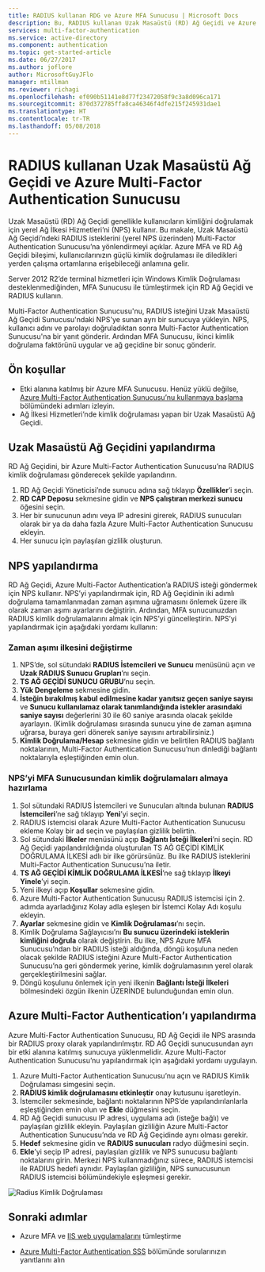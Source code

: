 ```yaml
---
title: RADIUS kullanan RDG ve Azure MFA Sunucusu | Microsoft Docs
description: Bu, RADIUS kullanan Uzak Masaüstü (RD) Ağ Geçidi ve Azure Multi-Factor Authentication Sunucusu’nu dağıtmada yardımcı olacak Azure Multi-factor authentication sayfasıdır.
services: multi-factor-authentication
ms.service: active-directory
ms.component: authentication
ms.topic: get-started-article
ms.date: 06/27/2017
ms.author: joflore
author: MicrosoftGuyJFlo
manager: mtillman
ms.reviewer: richagi
ms.openlocfilehash: ef090b51141e8d77f23472058f9c3a8d096ca171
ms.sourcegitcommit: 870d372785ffa8ca46346f4dfe215f245931dae1
ms.translationtype: HT
ms.contentlocale: tr-TR
ms.lasthandoff: 05/08/2018
---
```

# <a name="remote-desktop-gateway-and-azure-multi-factor-authentication-server-using-radius"></a>RADIUS kullanan Uzak Masaüstü Ağ Geçidi ve Azure Multi-Factor Authentication Sunucusu

Uzak Masaüstü (RD) Ağ Geçidi genellikle kullanıcıların kimliğini doğrulamak için yerel Ağ İlkesi Hizmetleri’ni (NPS) kullanır. Bu makale, Uzak Masaüstü Ağ Geçidi’ndeki RADIUS isteklerini (yerel NPS üzerinden) Multi-Factor Authentication Sunucusu’na yönlendirmeyi açıklar. Azure MFA ve RD Ağ Geçidi bileşimi, kullanıcılarınızın güçlü kimlik doğrulaması ile diledikleri yerden çalışma ortamlarına erişebileceği anlamına gelir. 

Server 2012 R2’de terminal hizmetleri için Windows Kimlik Doğrulaması desteklenmediğinden, MFA Sunucusu ile tümleştirmek için RD Ağ Geçidi ve RADIUS kullanın. 

Multi-Factor Authentication Sunucusu'nu, RADIUS isteğini Uzak Masaüstü Ağ Geçidi Sunucusu'ndaki NPS'ye sunan ayrı bir sunucuya yükleyin. NPS, kullanıcı adını ve parolayı doğruladıktan sonra Multi-Factor Authentication Sunucusu'na bir yanıt gönderir. Ardından MFA Sunucusu, ikinci kimlik doğrulama faktörünü uygular ve ağ geçidine bir sonuç gönderir.

## <a name="prerequisites"></a>Ön koşullar

- Etki alanına katılmış bir Azure MFA Sunucusu. Henüz yüklü değilse, [Azure Multi-Factor Authentication Sunucusu’nu kullanmaya başlama](howto-mfaserver-deploy.md) bölümündeki adımları izleyin.
- Ağ İlkesi Hizmetleri’nde kimlik doğrulaması yapan bir Uzak Masaüstü Ağ Geçidi.

## <a name="configure-the-remote-desktop-gateway"></a>Uzak Masaüstü Ağ Geçidini yapılandırma
RD Ağ Geçidini, bir Azure Multi-Factor Authentication Sunucusu’na RADIUS kimlik doğrulaması gönderecek şekilde yapılandırın. 

1. RD Ağ Geçidi Yöneticisi’nde sunucu adına sağ tıklayıp **Özellikler**’i seçin.
2. **RD CAP Deposu** sekmesine gidin ve **NPS çalıştıran merkezi sunucu** öğesini seçin. 
3. Her bir sunucunun adını veya IP adresini girerek, RADIUS sunucuları olarak bir ya da daha fazla Azure Multi-Factor Authentication Sunucusu ekleyin. 
4. Her sunucu için paylaşılan gizlilik oluşturun.

## <a name="configure-nps"></a>NPS yapılandırma
RD Ağ Geçidi, Azure Multi-Factor Authentication’a RADIUS isteği göndermek için NPS kullanır. NPS’yi yapılandırmak için, RD Ağ Geçidinin iki adımlı doğrulama tamamlanmadan zaman aşımına uğramasını önlemek üzere ilk olarak zaman aşımı ayarlarını değiştirin. Ardından, MFA sunucunuzdan RADIUS kimlik doğrulamalarını almak için NPS’yi güncelleştirin. NPS’yi yapılandırmak için aşağıdaki yordamı kullanın:

### <a name="modify-the-timeout-policy"></a>Zaman aşımı ilkesini değiştirme

1. NPS’de, sol sütundaki **RADIUS İstemcileri ve Sunucu** menüsünü açın ve **Uzak RADIUS Sunucu Grupları**’nı seçin. 
2. **TS AĞ GEÇİDİ SUNUCU GRUBU**’nu seçin. 
3. **Yük Dengeleme** sekmesine gidin. 
4. **İsteğin bırakılmış kabul edilmesine kadar yanıtsız geçen saniye sayısı** ve **Sunucu kullanılamaz olarak tanımlandığında istekler arasındaki saniye sayısı** değerlerini 30 ile 60 saniye arasında olacak şekilde ayarlayın. (Kimlik doğrulaması sırasında sunucu yine de zaman aşımına uğrarsa, buraya geri dönerek saniye sayısını artırabilirsiniz.)
5. **Kimlik Doğrulama/Hesap** sekmesine gidin ve belirtilen RADIUS bağlantı noktalarının, Multi-Factor Authentication Sunucusu’nun dinlediği bağlantı noktalarıyla eşleştiğinden emin olun.

### <a name="prepare-nps-to-receive-authentications-from-the-mfa-server"></a>NPS’yi MFA Sunucusundan kimlik doğrulamaları almaya hazırlama

1. Sol sütundaki RADIUS İstemcileri ve Sunucuları altında bulunan **RADIUS İstemcileri**’ne sağ tıklayıp **Yeni**’yi seçin.
2. RADIUS istemcisi olarak Azure Multi-Factor Authentication Sunucusu ekleme Kolay bir ad seçin ve paylaşılan gizlilik belirtin.
3. Sol sütundaki **İlkeler** menüsünü açıp **Bağlantı İsteği İlkeleri**’ni seçin. RD Ağ Geçidi yapılandırıldığında oluşturulan TS AĞ GEÇİDİ KİMLİK DOĞRULAMA İLKESİ adlı bir ilke görürsünüz. Bu ilke RADIUS isteklerini Multi-Factor Authentication Sunucusu’na iletir.
4. **TS AĞ GEÇİDİ KİMLİK DOĞRULAMA İLKESİ**’ne sağ tıklayıp **İlkeyi Yinele**’yi seçin. 
5. Yeni ilkeyi açıp **Koşullar** sekmesine gidin.
6. Azure Multi-Factor Authentication Sunucusu RADIUS istemcisi için 2. adımda ayarladığınız Kolay adla eşleşen bir İstemci Kolay Adı koşulu ekleyin. 
7. **Ayarlar** sekmesine gidin ve **Kimlik Doğrulaması**’nı seçin.
8. Kimlik Doğrulama Sağlayıcısı’nı **Bu sunucu üzerindeki isteklerin kimliğini doğrula** olarak değiştirin. Bu ilke, NPS Azure MFA Sunucusu’ndan bir RADIUS isteği aldığında, döngü koşuluna neden olacak şekilde RADIUS isteğini Azure Multi-Factor Authentication Sunucusu’na geri göndermek yerine, kimlik doğrulamasının yerel olarak gerçekleştirilmesini sağlar. 
9. Döngü koşulunu önlemek için yeni ilkenin **Bağlantı İsteği İlkeleri** bölmesindeki özgün ilkenin ÜZERİNDE bulunduğundan emin olun.

## <a name="configure-azure-multi-factor-authentication"></a>Azure Multi-Factor Authentication’ı yapılandırma

Azure Multi-Factor Authentication Sunucusu, RD Ağ Geçidi ile NPS arasında bir RADIUS proxy olarak yapılandırılmıştır.  RD AĞ Geçidi sunucusundan ayrı bir etki alanına katılmış sunucuya yüklenmelidir. Azure Multi-Factor Authentication Sunucusu’nu yapılandırmak için aşağıdaki yordamı uygulayın.

1. Azure Multi-Factor Authentication Sunucusu’nu açın ve RADIUS Kimlik Doğrulaması simgesini seçin. 
2. **RADIUS kimlik doğrulamasını etkinleştir** onay kutusunu işaretleyin.
3. İstemciler sekmesinde, bağlantı noktalarının NPS’de yapılandırılanlarla eşleştiğinden emin olun ve **Ekle** düğmesini seçin.
4. RD Ağ Geçidi sunucusu IP adresi, uygulama adı (isteğe bağlı) ve paylaşılan gizlilik ekleyin. Paylaşılan gizliliğin Azure Multi-Factor Authentication Sunucusu’nda ve RD Ağ Geçidinde aynı olması gerekir.
3. **Hedef** sekmesine gidin ve **RADIUS sunucuları** radyo düğmesini seçin.
4. **Ekle**’yi seçip IP adresi, paylaşılan gizlilik ve NPS sunucusu bağlantı noktalarını girin. Merkezi NPS kullanmadığınız sürece, RADIUS istemcisi ile RADIUS hedefi aynıdır. Paylaşılan gizliliğin, NPS sunucusunun RADIUS istemcisi bölümündekiyle eşleşmesi gerekir.

![Radius Kimlik Doğrulaması](./media/howto-mfaserver-nps-rdg/radius.png)

## <a name="next-steps"></a>Sonraki adımlar

- Azure MFA ve [IIS web uygulamalarını](howto-mfaserver-iis.md) tümleştirme

- [Azure Multi-Factor Authentication SSS](multi-factor-authentication-faq.md) bölümünde sorularınızın yanıtlarını alın
